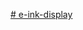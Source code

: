 [# e-ink-display](https://www.waveshare.com/wiki/5.65inch_e-Paper_Module_(F)_Manual#Working_Principle)
